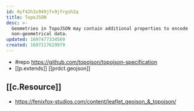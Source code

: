 ```yaml
---
id: 0yf42h3s949jfv9jfrgsh2q
title: TopoJSON
desc: >-
  Geometries in TopoJSON may contain additional properties to encode
  non-geometrical data.
updated: 1697477334569
created: 1697117629979
---
```


- #repo https://github.com/topojson/topojson-specification
- [[p.extends]] [[prdct.geojson]]


## [[c.Resource]]

- https://fenixfox-studios.com/content/leaflet_geojson_&_topojson/